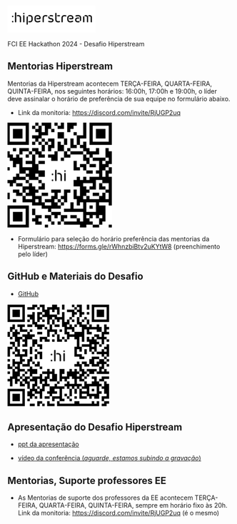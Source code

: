![imagem](https://github.com/Rogerio-mack/Hiperstream/blob/main/hiperstream_logo.png?raw=true)

FCI EE Hackathon 2024 - Desafio Hiperstream


## Mentorias Hiperstream

Mentorias da Hiperstream acontecem TERÇA-FEIRA, QUARTA-FEIRA, QUINTA-FEIRA, nos seguintes horários: 16:00h, 17:00h e 19:00h, o líder deve assinalar o horário de preferência de sua equipe no formulário abaixo.

* Link da monitoria: https://discord.com/invite/RjUGP2uq 

![imagem](https://github.com/Rogerio-mack/Hiperstream/blob/main/qrcode_discord.png?raw=true)

* Formulário para seleção do horário preferência das mentorias da Hiperstream: https://forms.gle/rWhnzbiBtv2uKYtW8 (preenchimento pelo líder)

## GitHub e Materiais do Desafio

* [GitHub](https://github.com/hiperstream/desafio_hackathon_2024/blob/main/README.md)

![imagem](https://github.com/Rogerio-mack/Hiperstream/blob/main/qrcode_github.png?raw=true)

## Apresentação do Desafio Hiperstream

* [ppt da apresentação](https://github.com/Rogerio-mack/Hiperstream/raw/main/Hackaton%20Mackenzie%202024.pptx)

* [vídeo da conferência (*aguarde, estamos subindo a gravação*)]()

## Mentorias, Suporte professores EE

* As Mentorias de suporte dos professores da EE acontecem TERÇA-FEIRA, QUARTA-FEIRA, QUINTA-FEIRA, sempre em horário fixo às 20h. Link da monitoria: https://discord.com/invite/RjUGP2uq (é o mesmo)

